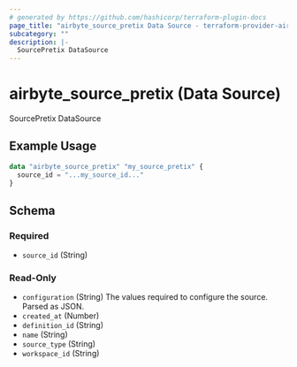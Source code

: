 ```yaml
---
# generated by https://github.com/hashicorp/terraform-plugin-docs
page_title: "airbyte_source_pretix Data Source - terraform-provider-airbyte"
subcategory: ""
description: |-
  SourcePretix DataSource
---
```


# airbyte_source_pretix (Data Source)

SourcePretix DataSource

## Example Usage

```terraform
data "airbyte_source_pretix" "my_source_pretix" {
  source_id = "...my_source_id..."
}
```

<!-- schema generated by tfplugindocs -->
## Schema

### Required

- `source_id` (String)

### Read-Only

- `configuration` (String) The values required to configure the source. Parsed as JSON.
- `created_at` (Number)
- `definition_id` (String)
- `name` (String)
- `source_type` (String)
- `workspace_id` (String)
